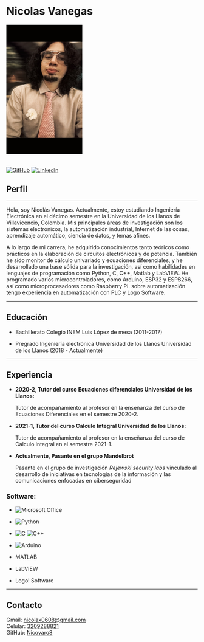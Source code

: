 #  Nicolas Vanegas


<!--![Image](Nicovaro.jpg "it's me") -->

<!-- No se puede dimensionar las imagenes en Markdown entonces se hace con HTML -->
<img src="Nicovaro.jpg" width="200" height="340">

\
[![GitHub](https://img.shields.io/badge/github-%23121011.svg?style=for-the-badge&logo=github&logoColor=white)](https://github.com/Nicovaro8 "Github profile")
[![LinkedIn](https://img.shields.io/badge/linkedin-%230077B5.svg?style=for-the-badge&logo=linkedin&logoColor=white)](https://www.linkedin.com/in/nicolas-vanegas-ab492626a/ "Linkedin profile")
<link rel="shortcut icon" type="image/png" href="Nicovaro8.github.io/Favicon1.png">

## Perfil

---


Hola, soy Nicolás Vanegas. Actualmente, estoy estudiando Ingeniería Electrónica en el décimo semestre en la Universidad de los Llanos de Villavicencio, Colombia. Mis principales áreas de investigación son los sistemas electrónicos, la automatización industrial, Internet de las cosas, aprendizaje automático, ciencia de datos, y temas afines. 

A lo largo de mi carrera, he adquirido conocimientos tanto teóricos como prácticos en la elaboración de circuitos electrónicos y de potencia. También he sido monitor de cálculo univariado y ecuaciones diferenciales, y he desarrollado una base sólida para la investigación, así como habilidades en lenguajes de programación como Python, C, C++, Matlab y LabVIEW. He programado varios microcontroladores, como Arduino, ESP32 y ESP8266, así como microprocesadores como Raspberry Pi. sobre automatización tengo experiencia en automatización con PLC y Logo Software.

---
## Educación

 - Bachillerato Colegio INEM Luis López de mesa (2011-2017)

 - Pregrado Ingeniería electrónica Universidad de los Llanos Universidad de los Llanos (2018 - Actualmente)

---
## Experiencia

 - **2020-2, Tutor del curso Ecuaciones diferenciales
Universidad de los Llanos:** 

   Tutor de acompañamiento al profesor en la enseñanza del curso de Ecuaciones Diferenciales en el semestre 2020-2.

- **2021-1, Tutor del curso Calculo Integral
Universidad de los Llanos:** 

   Tutor de acompañamiento al profesor en la enseñanza del curso de Calculo integral en el semestre 2021-1.

- **Actualmente, Pasante en el grupo Mandelbrot**

    Pasante en el grupo de investigación *Rejewski security labs* vinculado al desarrollo de iniciativas en tecnologías de la información y las comunicaciones enfocadas en ciberseguridad



### **Software:**
- ![Microsoft Office](https://img.shields.io/badge/Microsoft_Office-D83B01?style=for-the-badge&logo=microsoft-office&logoColor=white)  
- ![Python](https://img.shields.io/badge/python-3670A0?style=for-the-badge&logo=python&logoColor=ffdd54)
- 	![C](https://img.shields.io/badge/c-%2300599C.svg?style=for-the-badge&logo=c&logoColor=white) ![C++](https://img.shields.io/badge/c++-%2300599C.svg?style=for-the-badge&logo=c%2B%2B&logoColor=white)
- ![Arduino](https://img.shields.io/badge/-Arduino-00979D?style=for-the-badge&logo=Arduino&logoColor=white)

- MATLAB
- LabVIEW
- Logo! Software  

---
## Contacto


   Gmail:     [nicolax0608@gmail.com](https://mail.google.com/mail/u/0/#inbox?compose=GTvVlcSHwQhSMNSWGRtZZPRCvDwvpXVLrfSvKlpMCdsVbTFbmcDLslScMJLNCWGHHFhgtRQGZWVrS "mail") 
   \
   Celular:      [3209288821](https://api.whatsapp.com/send?phone=573209288821  "Telephone or Whatsapp")           
   GitHub:      [Nicovaro8](https://github.com/Nicovaro8 "Github profile")              
    
